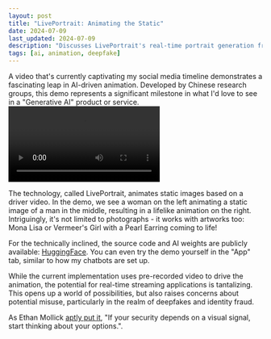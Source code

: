 ```yaml
---
layout: post
title: "LivePortrait: Animating the Static"
date: 2024-07-09
last_updated: 2024-07-09
description: "Discusses LivePortrait's real-time portrait generation from video streams, covering model architecture, latency optimizations, and aesthetic controls."
tags: [ai, animation, deepfake]
---
```


A video that's currently captivating my social media timeline demonstrates a fascinating leap in AI-driven animation. Developed by Chinese research groups, this demo represents a significant milestone in what I'd love to see in a "Generative AI" product or service.
![Driver video animating still image](assets/img/liveportrait.mp4)

The technology, called LivePortrait, animates static images based on a driver video. In the demo, we see a woman on the left animating a static image of a man in the middle, resulting in a lifelike animation on the right. Intriguingly, it's not limited to photographs - it works with artworks too: Mona Lisa or Vermeer's Girl with a Pearl Earring coming to life!

For the technically inclined, the source code and AI weights are publicly available: [HuggingFace](https://huggingface.co/spaces/KwaiVGI/LivePortrait/tree/main). You can even try the demo yourself in the "App" tab, similar to how my chatbots are set up.

While the current implementation uses pre-recorded video to drive the animation, the potential for real-time streaming applications is tantalizing. This opens up a world of possibilities, but also raises concerns about potential misuse, particularly in the realm of deepfakes and identity fraud.

As Ethan Mollick [aptly put it](https://x.com/emollick/status/1809387705656086653), "If your security depends on a visual signal, start thinking about your options.".